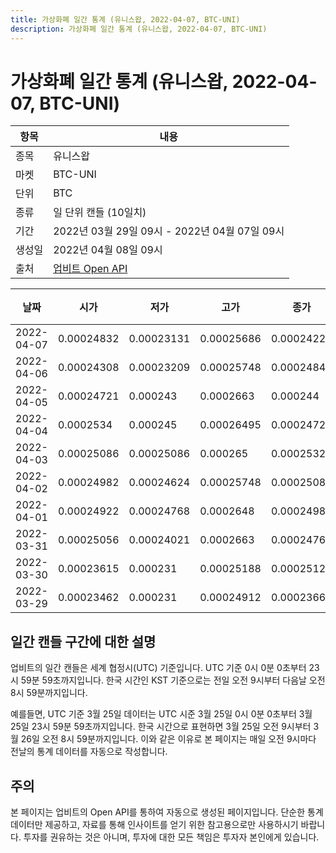 ```yaml
---
title: 가상화폐 일간 통계 (유니스왑, 2022-04-07, BTC-UNI)
description: 가상화폐 일간 통계 (유니스왑, 2022-04-07, BTC-UNI)
---
```



가상화폐 일간 통계 (유니스왑, 2022-04-07, BTC-UNI)
===

|항목|내용|
|--|--|
|종목|유니스왑|
|마켓|BTC-UNI|
|단위|BTC|
|종류|일 단위 캔들 (10일치)|
|기간|2022년 03월 29일 09시 - 2022년 04월 07일 09시|
|생성일|2022년 04월 08일 09시|
|출처|[업비트 Open API](https://docs.upbit.com)|


|날짜|시가|저가|고가|종가|비고|
|--|--|--|--|--|--|
|2022-04-07|0.00024832|0.00023131|0.00025686|0.00024222|    |
|2022-04-06|0.00024308|0.00023209|0.00025748|0.0002484|    |
|2022-04-05|0.00024721|0.000243|0.0002663|0.000244|    |
|2022-04-04|0.0002534|0.000245|0.00026495|0.00024721|    |
|2022-04-03|0.00025086|0.00025086|0.000265|0.00025323|    |
|2022-04-02|0.00024982|0.00024624|0.00025748|0.00025086|    |
|2022-04-01|0.00024922|0.00024768|0.0002648|0.00024981|    |
|2022-03-31|0.00025056|0.00024021|0.0002663|0.00024769|    |
|2022-03-30|0.00023615|0.000231|0.00025188|0.00025124|    |
|2022-03-29|0.00023462|0.000231|0.00024912|0.00023664|    |


일간 캔들 구간에 대한 설명
---


업비트의 일간 캔들은 세계 협정시(UTC) 기준입니다. 
UTC 기준 0시 0분 0초부터 23시 59분 59초까지입니다. 
한국 시간인 KST 기준으로는 전일 오전 9시부터 다음날 오전 8시 59분까지입니다. 


예를들면, UTC 기준 3월 25일 데이터는 UTC 시준 3월 25일 0시 0분 0초부터 3월 25일 23시 59분 59초까지입니다. 
한국 시간으로 표현하면 3월 25일 오전 9시부터 3월 26일 오전 8시 59분까지입니다. 
이와 같은 이유로 본 페이지는 매일 오전 9시마다 전날의 통계 데이터를 자동으로 작성합니다. 


주의
---


본 페이지는 업비트의 Open API를 통하여 자동으로 생성된 페이지입니다. 
단순한 통계 데이터만 제공하고, 자료를 통해 인사이트를 얻기 위한 참고용으로만 사용하시기 바랍니다. 
투자를 권유하는 것은 아니며, 투자에 대한 모든 책임은 투자자 본인에게 있습니다. 
